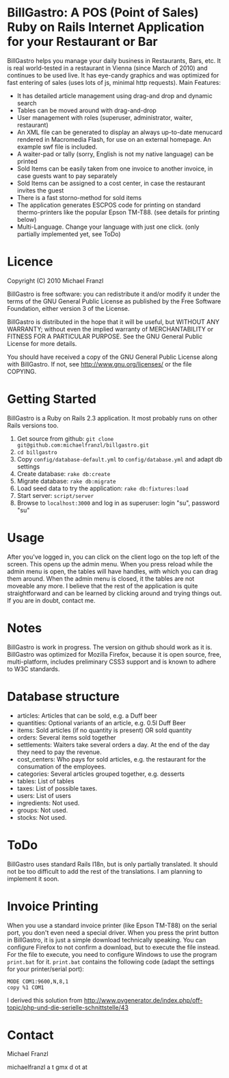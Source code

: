 # BillGastro: A POS (Point of Sales) Ruby on Rails Internet Application for your Restaurant or Bar

BillGastro helps you manage your daily business in Restaurants, Bars, etc. It is real world-tested in a restaurant in Vienna (since March of 2010) and continues to be used live. It has eye-candy graphics and was optimized for fast entering of sales (uses lots of js, minimal http requests). Main Features:

* It has detailed article management using drag-and drop and dynamic search
* Tables can be moved around with drag-and-drop
* User management with roles (superuser, administrator, waiter, restaurant)
* An XML file can be generated to display an always up-to-date menucard rendered in Macromedia Flash, for use on an external homepage. An example swf file is included.
* A waiter-pad or tally (sorry, English is not my native language) can be printed
* Sold Items can be easily taken from one invoice to another invoice, in case guests want to pay separately
* Sold Items can be assigned to a cost center, in case the restaurant invites the guest
* There is a fast storno-method for sold items
* The application generates ESCPOS code for printing on standard thermo-printers like the popular Epson TM-T88. (see details for printing below)
* Multi-Language. Change your language with just one click. (only partially implemented yet, see ToDo)


# Licence

Copyright (C) 2010 Michael Franzl

BillGastro is free software: you can redistribute it and/or modify it under the terms of the GNU General Public License as published by the Free Software Foundation, either version 3 of the License.

BillGastro is distributed in the hope that it will be useful, but WITHOUT ANY WARRANTY; without even the implied warranty of MERCHANTABILITY or FITNESS FOR A PARTICULAR PURPOSE.  See the GNU General Public License for more details.

You should have received a copy of the GNU General Public License along with BillGastro.  If not, see <http://www.gnu.org/licenses/> or the file COPYING.


# Getting Started

BillGastro is a Ruby on Rails 2.3 application. It most probably runs on other Rails versions too.

1. Get source from github: `git clone git@github.com:michaelfranzl/billgastro.git`
2. `cd billgastro`
3. Copy `config/database-default.yml` to `config/database.yml` and adapt db settings
4. Create database: `rake db:create`
5. Migrate database: `rake db:migrate`
6. Load seed data to try the application: `rake db:fixtures:load`
7. Start server: `script/server`
8. Browse to `localhost:3000` and log in as superuser: login "su", password "su"


# Usage

After you've logged in, you can click on the client logo on the top left of the screen. This opens up the admin menu. When you press reload while the admin menu is open, the tables will have handles, with which you can drag them around. When the admin menu is closed, it the tables are not moveable any more. I believe that the rest of the application is quite straightforward and can be learned by clicking around and trying things out. If you are in doubt, contact me.


# Notes

BillGastro is work in progress. The version on github should work as it is. BillGastro was optimized for Mozilla Firefox, because it is open source, free, multi-platform, includes preliminary CSS3 support and is known to adhere to W3C standards.


# Database structure

* articles: Articles that can be sold, e.g. a Duff beer
* quantities: Optional variants of an article, e.g. 0.5l Duff Beer
* items: Sold articles (if no quantity is present) OR sold quantity
* orders: Several items sold together
* settlements: Waiters take several orders a day. At the end of the day they need to pay the revenue.
* cost_centers: Who pays for sold articles, e.g. the restaurant for the consumation of the employees.
* categories: Several articles grouped together, e.g. desserts
* tables: List of tables
* taxes: List of possible taxes.
* users: List of users
* ingredients: Not used.
* groups: Not used.
* stocks: Not used.


# ToDo

BillGastro uses standard Rails I18n, but is only partially translated. It should not be too difficult to add the rest of the translations. I am planning to implement it soon.


# Invoice Printing

When you use a standard invoice printer (like Epson TM-T88) on the serial port, you don't even need a special driver. When you press the print button in BillGastro, it is just a simple download technically speaking. You can configure Firefox to not confirm a download, but to execute the file instead. For the file to execute, you need to configure Windows to use the program `print.bat` for it. `print.bat` contains the following code (adapt the settings for your printer/serial port):

    MODE COM1:9600,N,8,1
    copy %1 COM1

I derived this solution from http://www.pvgenerator.de/index.php/off-topic/php-und-die-serielle-schnittstelle/43


# Contact

Michael Franzl

michaelfranzl a t gmx d ot at
